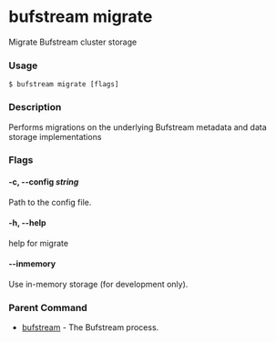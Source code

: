 # bufstream migrate

Migrate Bufstream cluster storage

### Usage

```console
$ bufstream migrate [flags]
```

### Description

Performs migrations on the underlying Bufstream metadata and data storage implementations

### Flags

#### \-c, --config _string_

Path to the config file.

#### \-h, --help

help for migrate

#### \--inmemory

Use in-memory storage (for development only).

### Parent Command

- [bufstream](../) - The Bufstream process.

